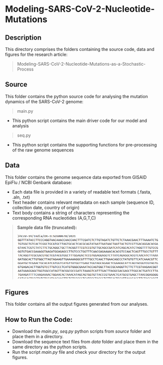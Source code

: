 # Modeling-SARS-CoV-2-Nucleotide-Mutations

## Description
This directory comprises the folders containing the source code, data and figures for the research article: 
> Modeling-SARS-CoV-2-Nucleotide-Mutations-as-a-Stochastic-Process

## Source
This folder contains the python source code for analysing the mutation dynamics of the SARS-CoV-2 genome:

> main.py

* This python script contains the main driver code for our model and analysis

> seq.py

* This python script contains the supporting functions for pre-processing of the raw genome sequences

## Data
This folder contains the genome sequence data exported from GISAID EpiFlu / NCBI Genbank database:
* Each data file is provided in a variety of readable text formats (.fasta, .aln, .txt)
* Text header contains relevant metadata on each sample (sequence ID, collection date, country of origin)
* Text body contains a string of characters representing the corresponding RNA nucleotides (A,G,T,C)

> **Sample data file (truncated):**   
>           
> ![](figures/image6.png)

## Figures
This folder contains all the output figures generated from our analyses.

## How to Run the Code:
* Download the _main.py_, _seq.py_ python scripts from _source_ folder and place them in a directory. 
* Download the sequence text files from _data_ folder and place them in the same directory as the python scripts.
* Run the script _main.py_ file and check your directory for the output figures.
